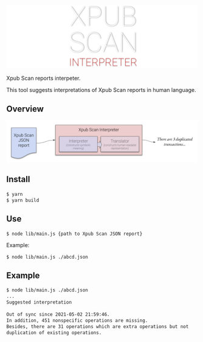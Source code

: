 ![Xpub Scan Intepreter](./logo.png)

Xpub Scan reports interpeter.

This tool suggests interpretations of Xpub Scan reports in human language.

## Overview

![Flow](./flow.png)

## Install

```
$ yarn
$ yarn build
```

## Use

```
$ node lib/main.js {path to Xpub Scan JSON report}
```

Example:

```
$ node lib/main.js ./abcd.json
```

## Example

```
$ node lib/main.js ./abcd.json
...
Suggested interpretation

Out of sync since 2021-05-02 21:59:46.
In addition, 451 nonspecific operations are missing.
Besides, there are 31 operations which are extra operations but not duplication of existing operations.
```
